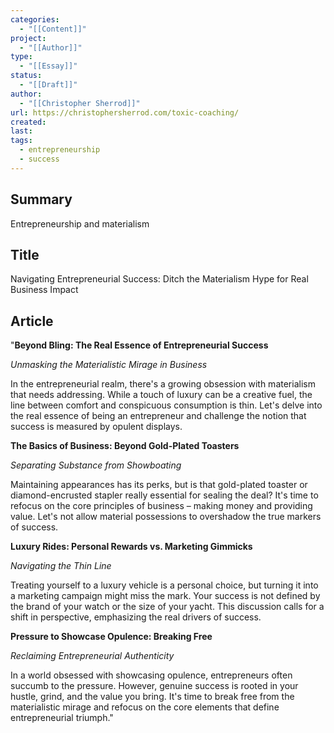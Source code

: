 ```yaml
---
categories:
  - "[[Content]]"
project:
  - "[[Author]]"
type:
  - "[[Essay]]"
status:
  - "[[Draft]]"
author:
  - "[[Christopher Sherrod]]"
url: https://christophersherrod.com/toxic-coaching/
created: 
last:
tags:
  - entrepreneurship
  - success
---
```

## Summary
Entrepreneurship and materialism
## Title
Navigating Entrepreneurial Success: Ditch the Materialism Hype for Real Business Impact
## Article
"**Beyond Bling: The Real Essence of Entrepreneurial Success**

*Unmasking the Materialistic Mirage in Business*

In the entrepreneurial realm, there's a growing obsession with materialism that needs addressing. While a touch of luxury can be a creative fuel, the line between comfort and conspicuous consumption is thin. Let's delve into the real essence of being an entrepreneur and challenge the notion that success is measured by opulent displays.

**The Basics of Business: Beyond Gold-Plated Toasters**

*Separating Substance from Showboating*

Maintaining appearances has its perks, but is that gold-plated toaster or diamond-encrusted stapler really essential for sealing the deal? It's time to refocus on the core principles of business – making money and providing value. Let's not allow material possessions to overshadow the true markers of success.

**Luxury Rides: Personal Rewards vs. Marketing Gimmicks**

*Navigating the Thin Line*

Treating yourself to a luxury vehicle is a personal choice, but turning it into a marketing campaign might miss the mark. Your success is not defined by the brand of your watch or the size of your yacht. This discussion calls for a shift in perspective, emphasizing the real drivers of success.

**Pressure to Showcase Opulence: Breaking Free**

*Reclaiming Entrepreneurial Authenticity*

In a world obsessed with showcasing opulence, entrepreneurs often succumb to the pressure. However, genuine success is rooted in your hustle, grind, and the value you bring. It's time to break free from the materialistic mirage and refocus on the core elements that define entrepreneurial triumph."